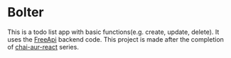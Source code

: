 # Bolter

This is a todo list app with basic functions(e.g. create, update, delete). It uses the [FreeApi](https://freeapi.app/) backend code. 
This project is made after the completion of [chai-aur-react](https://youtu.be/vz1RlUyrc3w?si=FAmZQH2XyyUe4p0R) series.
